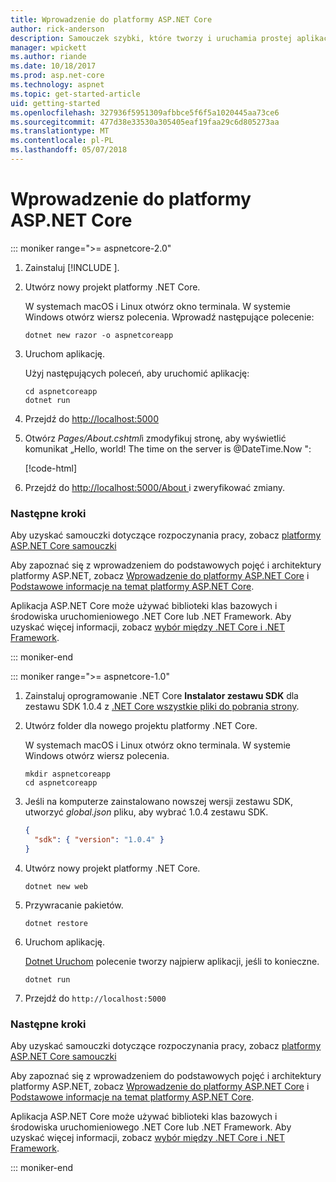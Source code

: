 ```yaml
---
title: Wprowadzenie do platformy ASP.NET Core
author: rick-anderson
description: Samouczek szybki, które tworzy i uruchamia prostej aplikacji Hello World przy użyciu platformy ASP.NET Core.
manager: wpickett
ms.author: riande
ms.date: 10/18/2017
ms.prod: asp.net-core
ms.technology: aspnet
ms.topic: get-started-article
uid: getting-started
ms.openlocfilehash: 327936f5951309afbbce5f6f5a1020445aa73ce6
ms.sourcegitcommit: 477d38e33530a305405eaf19faa29c6d805273aa
ms.translationtype: MT
ms.contentlocale: pl-PL
ms.lasthandoff: 05/07/2018
---
```

# <a name="get-started-with-aspnet-core"></a>Wprowadzenie do platformy ASP.NET Core

::: moniker range=">= aspnetcore-2.0"

1. Zainstaluj [!INCLUDE [](~/includes/net-core-sdk-download-link.md)].

2. Utwórz nowy projekt platformy .NET Core.

   W systemach macOS i Linux otwórz okno terminala. W systemie Windows otwórz wiersz polecenia. Wprowadź następujące polecenie:

    ```terminal
    dotnet new razor -o aspnetcoreapp
    ```
    
3. Uruchom aplikację.

    Użyj następujących poleceń, aby uruchomić aplikację:

    ```terminal
    cd aspnetcoreapp
    dotnet run
    ```

4. Przejdź do [http://localhost:5000](http://localhost:5000)

5. Otwórz <em>Pages/About.cshtml</em>i zmodyfikuj stronę, aby wyświetlić komunikat „Hello, world! The time on the server is @DateTime.Now ":

    [!code-html[](getting-started/sample/getting-started/about.cshtml?highlight=9&range=1-9)]

6. Przejdź do [ http://localhost:5000/About ](http://localhost:5000/About) i zweryfikować zmiany.

### <a name="next-steps"></a>Następne kroki

Aby uzyskać samouczki dotyczące rozpoczynania pracy, zobacz [platformy ASP.NET Core samouczki](tutorials/index.md)

Aby zapoznać się z wprowadzeniem do podstawowych pojęć i architektury platformy ASP.NET, zobacz [Wprowadzenie do platformy ASP.NET Core](index.md) i [Podstawowe informacje na temat platformy ASP.NET Core](fundamentals/index.md).

Aplikacja ASP.NET Core może używać biblioteki klas bazowych i środowiska uruchomieniowego .NET Core lub .NET Framework. Aby uzyskać więcej informacji, zobacz [wybór między .NET Core i .NET Framework](https://docs.microsoft.com/dotnet/articles/standard/choosing-core-framework-server).

::: moniker-end

::: moniker range=">= aspnetcore-1.0"

1. Zainstaluj oprogramowanie .NET Core **Instalator zestawu SDK** dla zestawu SDK 1.0.4 z [.NET Core wszystkie pliki do pobrania strony](https://www.microsoft.com/net/download/all).

2. Utwórz folder dla nowego projektu platformy .NET Core.

   W systemach macOS i Linux otwórz okno terminala. W systemie Windows otwórz wiersz polecenia.

   ```terminal
   mkdir aspnetcoreapp
   cd aspnetcoreapp
   ```

2. Jeśli na komputerze zainstalowano nowszej wersji zestawu SDK, utworzyć *global.json* pliku, aby wybrać 1.0.4 zestawu SDK.

   ```json
   {
     "sdk": { "version": "1.0.4" }
   }
   ```

2. Utwórz nowy projekt platformy .NET Core.

   ```terminal
   dotnet new web
   ```
   
3.  Przywracanie pakietów.

    ```terminal
    dotnet restore
    ```

4. Uruchom aplikację.

   [Dotnet Uruchom](/dotnet/core/tools/dotnet-run) polecenie tworzy najpierw aplikacji, jeśli to konieczne.

   ```terminal
   dotnet run
   ```

5. Przejdź do `http://localhost:5000`

<!-- H3 to avoid a single-entry internal TOC -->
### <a name="next-steps"></a>Następne kroki

Aby uzyskać samouczki dotyczące rozpoczynania pracy, zobacz [platformy ASP.NET Core samouczki](tutorials/index.md)

Aby zapoznać się z wprowadzeniem do podstawowych pojęć i architektury platformy ASP.NET, zobacz [Wprowadzenie do platformy ASP.NET Core](index.md) i [Podstawowe informacje na temat platformy ASP.NET Core](fundamentals/index.md).

Aplikacja ASP.NET Core może używać biblioteki klas bazowych i środowiska uruchomieniowego .NET Core lub .NET Framework. Aby uzyskać więcej informacji, zobacz [wybór między .NET Core i .NET Framework](https://docs.microsoft.com/dotnet/articles/standard/choosing-core-framework-server).


::: moniker-end